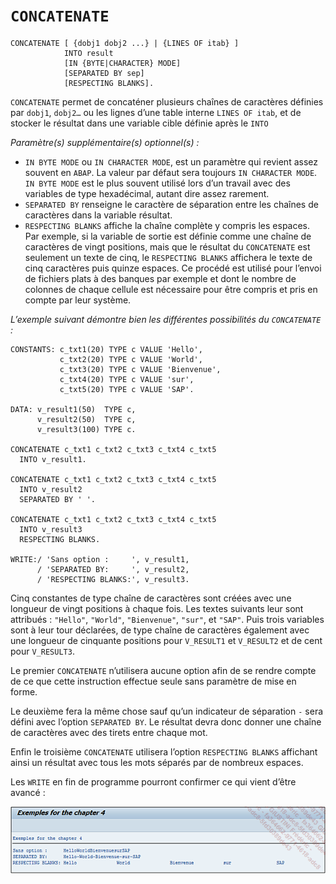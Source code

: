 # **`CONCATENATE`**

```JS
CONCATENATE [ {dobj1 dobj2 ...} | {LINES OF itab} ]
            INTO result
            [IN {BYTE|CHARACTER} MODE]
            [SEPARATED BY sep]
            [RESPECTING BLANKS].
```

`CONCATENATE` permet de concaténer plusieurs chaînes de caractères définies par `dobj1`, `dobj2…` ou les lignes d’une table interne `LINES OF itab`, et de stocker le résultat dans une variable cible définie après le `INTO`

_Paramètre(s) supplémentaire(s) optionnel(s) :_

- `IN BYTE MODE` ou `IN CHARACTER MODE`, est un paramètre qui revient assez souvent en `ABAP`. La valeur par défaut sera toujours `IN CHARACTER MODE`. `IN BYTE MODE` est le plus souvent utilisé lors d’un travail avec des variables de type hexadécimal, autant dire assez rarement.
- `SEPARATED BY` renseigne le caractère de séparation entre les chaînes de caractères dans la variable résultat.
- `RESPECTING BLANKS` affiche la chaîne complète y compris les espaces. Par exemple, si la variable de sortie est définie comme une chaîne de caractères de vingt positions, mais que le résultat du `CONCATENATE` est seulement un texte de cinq, le `RESPECTING BLANKS` affichera le texte de cinq caractères puis quinze espaces. Ce procédé est utilisé pour l’envoi de fichiers plats à des banques par exemple et dont le nombre de colonnes de chaque cellule est nécessaire pour être compris et pris en compte par leur système.

_L’exemple suivant démontre bien les différentes possibilités du `CONCATENATE` :_

```JS
CONSTANTS: c_txt1(20) TYPE c VALUE 'Hello',
           c_txt2(20) TYPE c VALUE 'World',
           c_txt3(20) TYPE c VALUE 'Bienvenue',
           c_txt4(20) TYPE c VALUE 'sur',
           c_txt5(20) TYPE c VALUE 'SAP'.

DATA: v_result1(50)  TYPE c,
      v_result2(50)  TYPE c,
      v_result3(100) TYPE c.

CONCATENATE c_txt1 c_txt2 c_txt3 c_txt4 c_txt5
  INTO v_result1.

CONCATENATE c_txt1 c_txt2 c_txt3 c_txt4 c_txt5
  INTO v_result2
  SEPARATED BY ' '.

CONCATENATE c_txt1 c_txt2 c_txt3 c_txt4 c_txt5
  INTO v_result3
  RESPECTING BLANKS.

WRITE:/ 'Sans option :     ', v_result1,
      / 'SEPARATED BY:     ', v_result2,
      / 'RESPECTING BLANKS:', v_result3.
```

Cinq constantes de type chaîne de caractères sont créées avec une longueur de vingt positions à chaque fois. Les textes suivants leur sont attribués : `"Hello"`, `"World"`, `"Bienvenue"`, `"sur"`, et `"SAP"`. Puis trois variables sont à leur tour déclarées, de type chaîne de caractères également avec une longueur de cinquante positions pour `V_RESULT1` et `V_RESULT2` et de cent pour `V_RESULT3`.

Le premier `CONCATENATE` n’utilisera aucune option afin de se rendre compte de ce que cette instruction effectue seule sans paramètre de mise en forme.

Le deuxième fera la même chose sauf qu’un indicateur de séparation `-` sera défini avec l’option `SEPARATED BY`. Le résultat devra donc donner une chaîne de caractères avec des tirets entre chaque mot.

Enfin le troisième `CONCATENATE` utilisera l’option `RESPECTING BLANKS` affichant ainsi un résultat avec tous les mots séparés par de nombreux espaces.

Les `WRITE` en fin de programme pourront confirmer ce qui vient d’être avancé :

![](../00_Ressources/01_04.png)
